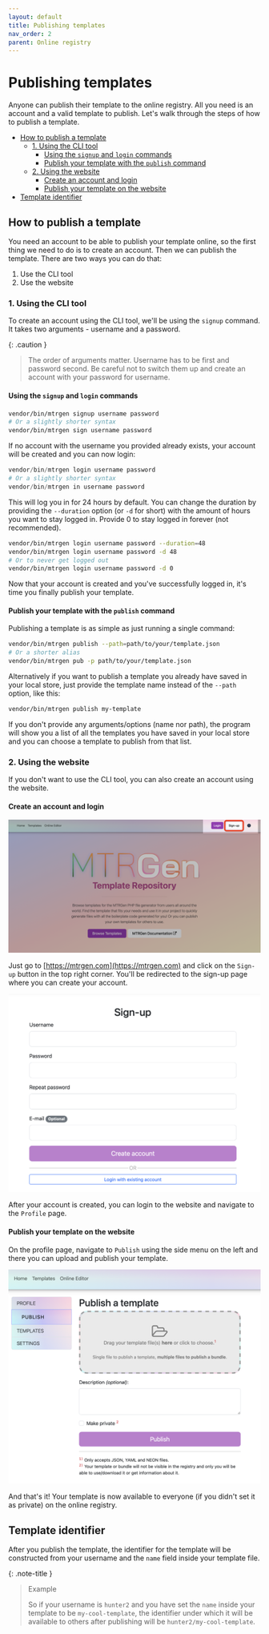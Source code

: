 ```yaml
---
layout: default
title: Publishing templates
nav_order: 2
parent: Online registry
---
```


# Publishing templates

Anyone can publish their template to the online registry. All you need is an account and a valid template to publish. Let's walk through the steps of how to publish a template.

- [How to publish a template](#how-to-publish-a-template)
  - [1. Using the CLI tool](#1-using-the-cli-tool)
    - [Using the `signup` and `login` commands](#using-the-signup-and-login-commands)
    - [Publish your template with the `publish` command](#publish-your-template-with-the-publish-command)
  - [2. Using the website](#2-using-the-website)
    - [Create an account and login](#create-an-account-and-login)
    - [Publish your template on the website](#publish-your-template-on-the-website)
- [Template identifier](#template-identifier)

## How to publish a template

You need an account to be able to publish your template online, so the first thing we need to do is to create an account. Then we can publish the template. There are two ways you can do that:

1. Use the CLI tool
2. Use the website

### 1. Using the CLI tool

To create an account using the CLI tool, we'll be using the `signup` command. It takes two arguments - username and a password.

{: .caution }
> The order of arguments matter. Username has to be first and password second. Be careful not to switch them up and create an account with your password for username.

#### Using the `signup` and `login` commands

```bash
vendor/bin/mtrgen signup username password
# Or a slightly shorter syntax
vendor/bin/mtrgen sign username password
```

If no account with the username you provided already exists, your account will be created and you can now login:

```php
vendor/bin/mtrgen login username password
# Or a slightly shorter syntax
vendor/bin/mtrgen in username password
```

This will log you in for 24 hours by default. You can change the duration by providing the `--duration` option (or `-d` for short) with the amount of hours you want to stay logged in. Provide 0 to stay logged in forever (not recommended).

```bash
vendor/bin/mtrgen login username password --duration=48
vendor/bin/mtrgen login username password -d 48
# Or to never get logged out
vendor/bin/mtrgen login username password -d 0
```

Now that your account is created and you've successfully logged in, it's time you finally publish your template.

#### Publish your template with the `publish` command

Publishing a template is as simple as just running a single command:

```bash
vendor/bin/mtrgen publish --path=path/to/your/template.json
# Or a shorter alias
vendor/bin/mtrgen pub -p path/to/your/template.json
```

Alternatively if you want to publish a template you already have saved in your local store, just provide the template name instead of the `--path` option, like this:

```bash
vendor/bin/mtrgen publish my-template
```

If you don't provide any arguments/options (name nor path), the program will show you a list of all the templates you have saved in your local store and you can choose a template to publish from that list.

### 2. Using the website

If you don't want to use the CLI tool, you can also create an account using the website.

#### Create an account and login

![Step 1 - Find the Sign-up button](../assets/images/step-1-signup-button.png)

Just go to [https://mtrgen.com](https://mtrgen.com) and click on the `Sign-up` button in the top right corner. You'll be redirected to the sign-up page where you can create your account.

![Step 2 - Create an account](../assets/images/step-2-signup.png)

After your account is created, you can login to the website and navigate to the `Profile` page.

#### Publish your template on the website

On the profile page, navigate to `Publish` using the side menu on the left and there you can upload and publish your template.

![Step 3 - Publish the template](../assets/images/step-3-publish.png)

And that's it! Your template is now available to everyone (if you didn't set it as private) on the online registry.

## Template identifier

After you publish the template, the identifier for the template will be constructed from your username and the `name` field inside your template file.

{: .note-title }
> Example
> 
> So if your username is `hunter2` and you have set the `name` inside your template to be `my-cool-template`, the identifier under which it will be available to others after publishing will be `hunter2/my-cool-template`.
